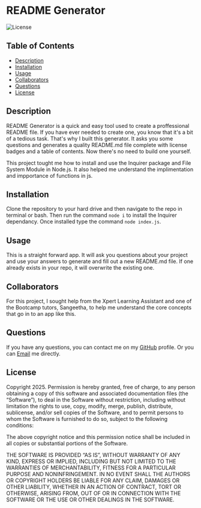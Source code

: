 # README Generator

![License](https://img.shields.io/badge/License-MIT-yellow.svg)

## Table of Contents

- [Description](#description)
- [Installation](#installation)
- [Usage](#usage)
- [Collaborators](#collaborators)
- [Questions](#questions)
- [License](#license)

## Description

README Generator is a quick and easy tool used to create a proffessional README file. If you have ever needed to create one, you know that it's a bit of a tedious task. That's why I built this generator. It asks you some questions and generates a quality README.md file complete with license badges and a table of contents. Now there's no need to build one yourself.

This project tought me how to install and use the Inquirer package and File System Module in Node.js. It also helped me understand the implimentation and impportance of functions in js.

## Installation

Clone the repository to your hard drive and then navigate to the repo in terminal or bash. Then run the command `node i` to install the Inquirer dependancy. Once installed type the command `node index.js`.

## Usage

This is a straight forward app. It will ask you questions about your project and use your answers to generate and fill out a new README.md file. If one already exists in your repo, it will overwrite the existing one.

## Collaborators

For this project, I sought help from the Xpert Learning Assistant and one of the Bootcamp tutors, Sangeetha, to help me understand the core concepts that go in to an app like this.

## Questions

If you have any questions, you can contact me on my [GitHub](https://github.com/rasersharpe) profile.
Or you can [Email](mailto:jay.bhatt@me.com) me directly.

## License

Copyright 2025.
Permission is hereby granted, free of charge, to any person
obtaining a copy of this software and associated documentation
files (the “Software”), to deal in the Software without
restriction, including without limitation the rights to use,
copy, modify, merge, publish, distribute, sublicense, and/or
sell copies of the Software, and to permit persons to whom
the Software is furnished to do so, subject to the following
conditions:

The above copyright notice and this permission notice shall be
included in all copies or substantial portions of the Software.

THE SOFTWARE IS PROVIDED “AS IS”, WITHOUT WARRANTY OF ANY KIND,
EXPRESS OR IMPLIED, INCLUDING BUT NOT LIMITED TO THE WARRANTIES
OF MERCHANTABILITY, FITNESS FOR A PARTICULAR PURPOSE AND
NONINFRINGEMENT. IN NO EVENT SHALL THE AUTHORS OR COPYRIGHT
HOLDERS BE LIABLE FOR ANY CLAIM, DAMAGES OR OTHER LIABILITY,
WHETHER IN AN ACTION OF CONTRACT, TORT OR OTHERWISE, ARISING
FROM, OUT OF OR IN CONNECTION WITH THE SOFTWARE OR THE USE OR
OTHER DEALINGS IN THE SOFTWARE.
